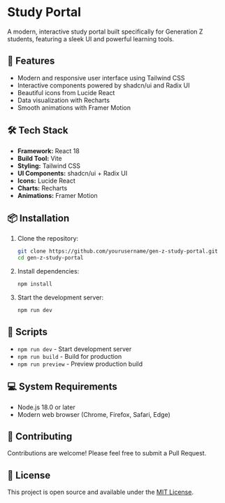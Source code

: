# Study Portal

A modern, interactive study portal built specifically for Generation Z students, featuring a sleek UI and powerful learning tools.

## 🚀 Features

- Modern and responsive user interface using Tailwind CSS
- Interactive components powered by shadcn/ui and Radix UI
- Beautiful icons from Lucide React
- Data visualization with Recharts
- Smooth animations with Framer Motion

## 🛠️ Tech Stack

- **Framework:** React 18
- **Build Tool:** Vite
- **Styling:** Tailwind CSS
- **UI Components:** shadcn/ui + Radix UI
- **Icons:** Lucide React
- **Charts:** Recharts
- **Animations:** Framer Motion

## 📦 Installation

1. Clone the repository:
   ```bash
   git clone https://github.com/yourusername/gen-z-study-portal.git
   cd gen-z-study-portal
   ```

2. Install dependencies:
   ```bash
   npm install
   ```

3. Start the development server:
   ```bash
   npm run dev
   ```

## 🔧 Scripts

- `npm run dev` - Start development server
- `npm run build` - Build for production
- `npm run preview` - Preview production build

## 💻 System Requirements

- Node.js 18.0 or later
- Modern web browser (Chrome, Firefox, Safari, Edge)

## 🤝 Contributing

Contributions are welcome! Please feel free to submit a Pull Request.

## 📝 License

This project is open source and available under the [MIT License](LICENSE).
